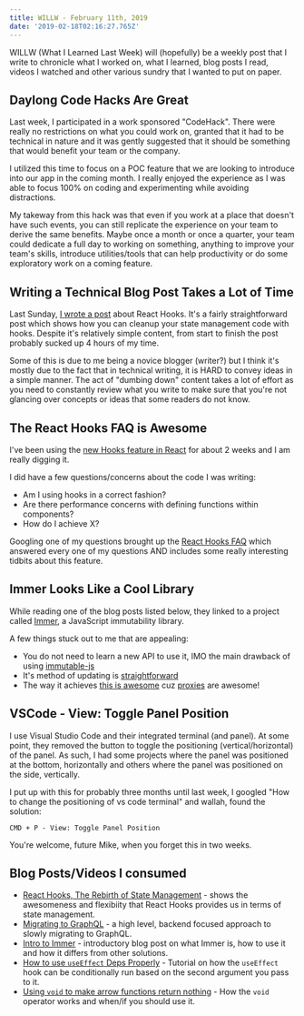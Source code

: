 ```yaml
---
title: WILLW - February 11th, 2019
date: '2019-02-18T02:16:27.765Z'
---
```


WILLW (What I Learned Last Week) will (hopefully) be a weekly post that I write to chronicle what I worked on, what I learned, blog posts I read, videos I watched and other various sundry that I wanted to put on paper.

## Daylong Code Hacks Are Great

Last week, I participated in a work sponsored "CodeHack". There were really no restrictions on what you could work on, granted that it had to be technical in nature and it was gently suggested that it should be something that would benefit your team or the company.

I utilized this time to focus on a POC feature that we are looking to introduce into our app in the coming month. I really enjoyed the experience as I was able to focus 100% on coding and experimenting while avoiding distractions.

My takeway from this hack was that even if you work at a place that doesn't have such events, you can still replicate the experience on your team to derive the same benefits. Maybe once a month or once a quarter, your team could dedicate a full day to working on something, anything to improve your team's skills, introduce utilities/tools that can help productivity or do some exploratory work on a coming feature.

## Writing a Technical Blog Post Takes a Lot of Time

Last Sunday, [I wrote a post](/hooks-exclamation-point) about React Hooks. It's a fairly straightforward post which shows how you can cleanup your state management code with hooks. Despite it's relatively simple content, from start to finish the post probably sucked up 4 hours of my time.

Some of this is due to me being a novice blogger (writer?) but I think it's mostly due to the fact that in technical writing, it is HARD to convey ideas in a simple manner. The act of "dumbing down" content takes a lot of effort as you need to constantly review what you write to make sure that you're not glancing over concepts or ideas that some readers do not know.

## The React Hooks FAQ is Awesome

I've been using the [new Hooks feature in React](https://reactjs.org/docs/hooks-intro.html) for about 2 weeks and I am really digging it.

I did have a few questions/concerns about the code I was writing:

- Am I using hooks in a correct fashion?
- Are there performance concerns with defining functions within components?
- How do I achieve X?

Googling one of my questions brought up the [React Hooks FAQ](https://reactjs.org/docs/hooks-faq.html) which answered every one of my questions AND includes some really interesting tidbits about this feature.

## Immer Looks Like a Cool Library

While reading one of the blog posts listed below, they linked to a project called [Immer](https://github.com/mweststrate/immer), a JavaScript immutability library.

A few things stuck out to me that are appealing:

- You do not need to learn a new API to use it, IMO the main drawback of using [immutable-js](https://github.com/immutable-js/immutable-js)
- It's method of updating is [straightforward](https://hackernoon.com/introducing-immer-immutability-the-easy-way-9d73d8f71cb3#c0cd)
- The way it achieves [this is awesome](https://hackernoon.com/introducing-immer-immutability-the-easy-way-9d73d8f71cb3#3bff) cuz [proxies](https://developer.mozilla.org/en-US/docs/Web/JavaScript/Reference/Global_Objects/Proxy) are awesome!

## VSCode - View: Toggle Panel Position

I use Visual Studio Code and their integrated terminal (and panel). At some point, they removed the button to toggle the positioning (vertical/horizontal) of the panel. As such, I had some projects where the panel was positioned at the bottom, horizontally and others where the panel was positioned on the side, vertically.

I put up with this for probably three months until last week, I googled "How to change the positioning of vs code terminal" and wallah, found the solution:

`CMD + P - View: Toggle Panel Position`

You're welcome, future Mike, when you forget this in two weeks.

## Blog Posts/Videos I consumed

- [React Hooks, The Rebirth of State Management](https://blog.usejournal.com/react-hooks-the-rebirth-of-state-management-and-beyond-7d84f6026d87) - shows the awesomeness and flexibiity that React Hooks provides us in terms of state management.
- [Migrating to GraphQL](https://moonhighway.com/migrating-to-graphql) - a high level, backend focused approach to slowly migrating to GraphQL.
- [Intro to Immer](https://hackernoon.com/introducing-immer-immutability-the-easy-way-9d73d8f71cb3) - introductory blog post on what Immer is, how to use it and how it differs from other solutions.
- [How to use `useEffect` Deps Properly](https://www.youtube.com/watch?v=dIPvgHEM-2s) - Tutorial on how the `useEffect` hook can be conditionally run based on the second argument you pass to it.
- [Using `void` to make arrow functions return nothing](https://www.youtube.com/watch?v=OCTFOsCvcNs) - How the `void` operator works and when/if you should use it.
